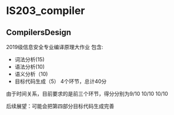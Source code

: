 # IS203_compiler

## CompilersDesign
2019级信息安全专业编译原理大作业
包含:
- 词法分析(15)
- 语法分析(10)
- 语义分析（10)
- 目标代码生成（5）
4个环节，总计40分

由于时间关系，目前要求的是前三个环节，得分分别为9/10 10/10 10/10

后续展望：可能会把第四部分目标代码生成完善
